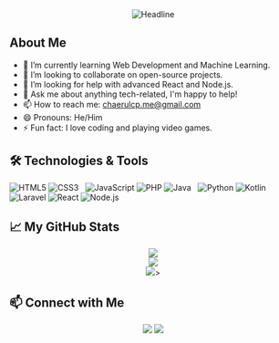 
<div align="center">
  <img src="https://readme-typing-svg.herokuapp.com?color=%236FDA44&size=32&center=true&vCenter=true&width=600&height=50&lines=Hi+I'm+Chaerul+Candra+Pranugrah;Student+Informatika;Universitas+Sulawesi+Barat" alt="Headline" />
</div>

## About Me

- 🌱 I’m currently learning Web Development and Machine Learning.
- 👯 I’m looking to collaborate on open-source projects.
- 🤔 I’m looking for help with advanced React and Node.js.
- 💬 Ask me about anything tech-related, I'm happy to help!
- 📫 How to reach me: [chaerulcp.me@gmail.com](mailto:chaerulcp.me@gmail.com)
- 😄 Pronouns: He/Him
- ⚡ Fun fact: I love coding and playing video games.

## 🛠️ Technologies & Tools

![HTML5](https://img.shields.io/badge/-HTML5-E34F26?style=flat-square&logo=html5&logoColor=white)
![CSS3](https://img.shields.io/badge/-CSS3-1572B6?style=flat-square&logo=css3)   
![JavaScript](https://img.shields.io/badge/-JavaScript-F7DF1E?style=flat-square&logo=javascript&logoColor=black)
![PHP](https://img.shields.io/badge/-PHP-777BB4?style=flat-square&logo=php&logoColor=white)
![Java](https://img.shields.io/badge/-Java-ED8B00?style=flat-square&logo=java&logoColor=white)   
![Python](https://img.shields.io/badge/-Python-3776AB?style=flat-square&logo=python&logoColor=white)
![Kotlin](https://img.shields.io/badge/-Kotlin-0095D5?style=flat-square&logo=kotlin&logoColor=white)   
![Laravel](https://img.shields.io/badge/-Laravel-FF2D20?style=flat-square&logo=laravel&logoColor=white)
![React](https://img.shields.io/badge/-React-61DAFB?style=flat-square&logo=react&logoColor=black)
![Node.js](https://img.shields.io/badge/-Node.js-339933?style=flat-square&logo=node.js&logoColor=white)   




## 📈 My GitHub Stats
<p align="center">
  <img src="https://github-readme-streak-stats.herokuapp.com/?user=Chaerulcp&theme=monokai" /><br />
  <img src="https://github-readme-stats.vercel.app/api/top-langs/?username=Chaerulcp&layout=compact&theme=monokai&langs_count=12" /><br />
  <img src="https://github-readme-stats-eight-theta.vercel.app/api/top-langs/?username=Chaerulcp&layout=compact&langs_count=8&theme=monokai" />><br />
</p>

## 📫 Connect with Me
<p align="center">
  <a href="https://linkedin.com/in/Chaerulcp"><img src="https://img.shields.io/badge/-LinkedIn-0077B5?style=flat-square&logo=linkedin&logoColor=white" /></a>
  <a href="https://github.com/Chaerulcp"><img src="https://img.shields.io/badge/-GitHub-181717?style=flat-square&logo=github&logoColor=white" /></a>
</p>

<!--
**Chaerulcp/Chaerulcp** is a ✨ _special_ ✨ repository because its `README.md` (this file) appears on your GitHub profile.

Here are some ideas to get you started:

- 🔭 I’m currently working on ...
- 🌱 I’m currently learning ...
- 👯 I’m looking to collaborate on ...
- 🤔 I’m looking for help with ...
- 💬 Ask me about ...
- 📫 How to reach me: ...
- 😄 Pronouns: ...
- ⚡ Fun fact: ...
-->
